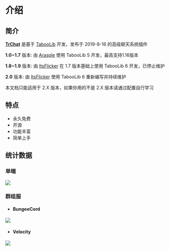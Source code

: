 # 介绍

## 简介

**[TrChat](https://github.com/TrPlugins/TrChat)** 是基于 [TabooLib](https://github.com/TabooLib/taboolib) 开发，发布于 2019-8-16 的高级聊天系统插件

**1.0~1.7** 版本: 由 [Arasple](https://github.com/Arasple) 使用 TabooLib 5 开发，最高支持1.16版本

**1.8~1.9** 版本: 由 [ItsFlicker](https://github.com/ItsFlicker) 在 1.7 版本基础上使用 TabooLib 6 开发，已停止维护

**2.0** 版本: 由 [ItsFlicker](https://github.com/ItsFlicker) 使用 TabooLib 6 重新编写并持续维护

本文档只能适用于 2.X 版本，如果你用的不是 2.X 版本请通过配置自行学习

## 特点

* 永久免费
* 开源
* 功能丰富
* 简单上手


## 统计数据

### 单端

![](https://bstats.org/signatures/bukkit/TrChat.svg)

### 群组服

* #### BungeeCord

![](https://bstats.org/signatures/bungeecord/TrChat.svg)

* #### Velocity

![](https://bstats.org/signatures/velocity/TrChat.svg)
